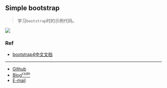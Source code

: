 ## Simple bootstrap

> 学习`bootstrap`时的示例代码。

![](https://img.shields.io/badge/bootstrap-4.3.1-orangered.svg)

### Ref
- [bootstrap4中文文档](https://v4.bootcss.com/)

-----

- [Github](https://github.com/qwhai)
- [Blog<sup>csdn</sup>](https://qwhai.blog.csdn.net)
- [E-mail](return_zero0@163.com)
